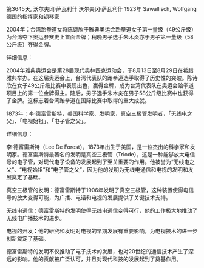 第3645天, 沃尔夫冈·萨瓦利什
沃尔夫冈·萨瓦利什 1923年
Sawallisch, Wolfgang 德国的指挥家和钢琴家

2004年：台湾跆拳道女将陈诗欣于雅典奥运会跆拳道女子第一量级（49公斤级）为台湾夺下奥运参赛史上首面金牌；稍晚男子选手朱木炎亦于男子第一量级（58公斤级）夺得金牌。

详细信息：

2004年雅典奥运会是第28届现代奥林匹克运动会，于8月13日至8月29日在希腊雅典举办。在这届奥运会上，台湾代表队的跆拳道选手取得了历史性的突破。陈诗欣在女子49公斤级比赛中表现出色，赢得金牌，成为台湾代表队在奥运会跆拳道项目上的第一位金牌得主。随后，男子选手朱木炎在男子58公斤级比赛中也获得了金牌。这标志着台湾跆拳道在国际比赛中取得的重大成就。

1873年：李·德富雷斯特，美国科学家、发明家，真空三极管发明者，「无线电之父」、「电视始祖」、「电子管之父」。

详细信息：

李·德富雷斯特（Lee De Forest），1873年出生于美国，是一位杰出的科学家和发明家。德富雷斯特最著名的发明是真空三极管（Triode），这是一种能够放大电信号的电子管，对现代电子设备的发展起到了至关重要的作用。他被誉为“无线电之父”、“电视始祖”和“电子管之父”，因为他的发明为无线电通信和电视的发明和发展奠定了基础。

真空三极管的发明：德富雷斯特于1906年发明了真空三极管，这种装置使得电信号的放大变得可能，为广播、电话和电视的发展提供了关键技术支持。

无线电通信：德富雷斯特的发明使得无线电通信变得可行，他的工作极大地推动了无线电广播技术的进步。

电视的开发：他的研究和发明对电视的早期发展有重要影响，为电视技术的进一步创新奠定了基础。

德富雷斯特的发明不仅推动了电子技术的发展，也对20世纪的通信技术产生了深远的影响。他的贡献被广泛认可，并且对现代科技的发展起到了奠基作用。